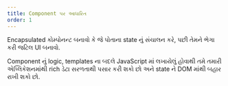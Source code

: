 ```yaml
---
title: Component પર આધારિત
order: 1
---
```


Encapsulated કોમ્પોનન્ટ બનાવો કે જે પોતાના state નું સંચાલન કરે, પછી તેમને ભેગા કરી જટિલ UI બનાવો.

Component નું logic, templates ના બદલે JavaScript માં લખાયેલું હોવાથી તમે તમારી એપ્લિકેશનમાંથી rich ડેટા સરળતાથી પસાર કરી શકો છો અને state ને DOM માંથી બહાર રાખી શકો છો.